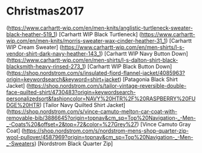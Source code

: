 # Christmas2017

(https://www.carhartt-wip.com/en/men-knits/anglistic-turtleneck-sweater-black-heather-519_1) [Carhartt WIP Black Turtleneck]
(https://www.carhartt-wip.com/en/men-knits/morris-sweater-wax-cinder-heather-31_1) [Carhartt WIP Cream Sweater]
(https://www.carhartt-wip.com/en/men-shirts/l-s-vendor-shirt-dark-navy-heather-143_1) [Carhartt WIP Navy Button Down]
(https://www.carhartt-wip.com/en/men-shirts/l-s-dalton-shirt-black-blacksmith-heavy-rinsed-273_1) [Carhartt WIP Black Button Down]
(https://shop.nordstrom.com/s/insulated-fjord-flannel-jacket/4085963?origin=keywordsearch&keyword=shirt+jacket) [Patagonia Black Shirt Jacket]
(https://shop.nordstrom.com/s/tailor-vintage-reversible-double-face-quilted-shirt/4730483?origin=keywordsearch-personalizedsort&fashioncolor=NAVY%20HTR%2F%20RASPBERRY%20FUDGE%20HTR) [Tailor Navy Quilted Shirt Jacket]
(https://shop.nordstrom.com/s/vince-camuto-melton-car-coat-with-removable-bib/3886645?origin=topnav&cm_sp=Top%20Navigation-_-Men-_-Coats%20&offset=2&top=72&color=%27Grey%27) [Vince Camuto Gray Coat]
(https://shop.nordstrom.com/s/nordstrom-mens-shop-quarter-zip-wool-pullover/4587969?origin=topnav&cm_sp=Top%20Navigation-_-Men-_-Sweaters) [Nordstrom Black Quarter Zip]
